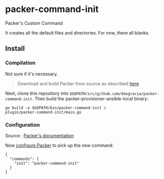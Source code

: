 packer-command-init
===================

Packer's Custom Command 

It creates all the default files and directories. For now, there all blanks.

## Install ##

### Compilation ###
Not sure if it's necessary.
> Download and build Packer from source as described [here](https://github.com/mitchellh/packer#developing-packer).

Next, clone this repository into `$GOPATH/src/github.com/deogracia/packer-command-init`.  Then build the packer-provisioner-ansible-local binary:


    go build -o $GOPATH/bin/packer-command-init \
    plugin/packer-command-init/main.go

### Configuration ###
Source : [Packer's documentation](http://www.packer.io/docs/extend/plugins.html#toc_2)

Now [configure Packer](http://www.packer.io/docs/other/core-configuration.html) to pick up the new command:


    {
      "commands": {
        "init": "packer-command-init"
      }
    }
